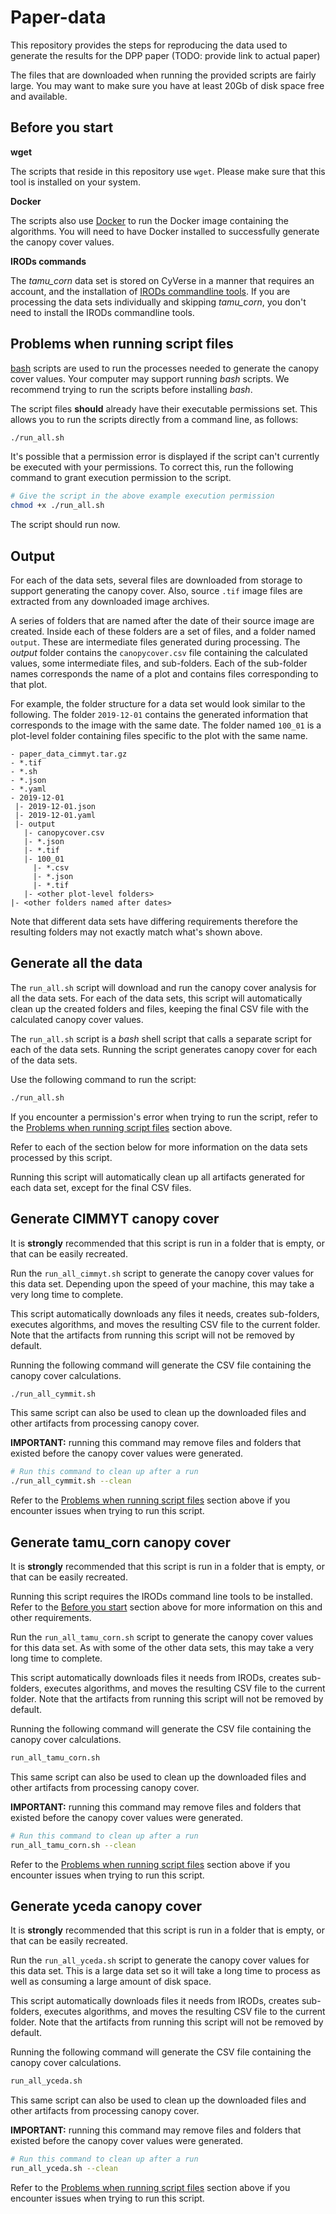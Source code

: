 # Paper-data

This repository provides the steps for reproducing the data used to generate the results for the DPP paper (TODO: provide link to actual paper)

The files that are downloaded when running the provided scripts are fairly large.
You may want to make sure you have at least 20Gb of disk space free and available.

## Before you start

**wget**

The scripts that reside in this repository use `wget`.
Please make sure that this tool is installed on your system.

**Docker**

The scripts also use [Docker](https://www.docker.com/products/docker-desktop) to run the Docker image containing the algorithms.
You will need to have Docker installed to successfully generate the canopy cover values.

**IRODs commands**

The *tamu_corn* data set is stored on CyVerse in a manner that requires an account, and the installation of [IRODs commandline tools](https://learning.cyverse.org/projects/data_store_guide/en/latest/step2.html).
If you are processing the data sets individually and skipping *tamu_corn*, you don't need to install the IRODs commandline tools.

## Problems when running script files <a href="bash_problems">

[bash](https://www.gnu.org/software/bash/) scripts are used to run the processes needed to generate the canopy cover values.
Your computer may support running *bash* scripts.
We recommend trying to run the scripts before installing *bash*.

The script files **should** already have their executable permissions set.
This allows you to run the scripts directly from a command line, as follows:
```bash
./run_all.sh
```

It's possible that a permission error is displayed if the script can't currently be executed with your permissions.
To correct this, run the following command to grant execution permission to the script.
```bash
# Give the script in the above example execution permission
chmod +x ./run_all.sh
```

The script should run now.

## Output

For each of the data sets, several files are downloaded from storage to support generating the canopy cover.
Also, source `.tif` image files are extracted from any downloaded image archives.

A series of folders that are named after the date of their source image are created.
Inside each of these folders are a set of files, and a folder named `output`.
These are intermediate files generated during processing.
The *output* folder contains the `canopycover.csv` file containing the calculated values, some intermediate files, and sub-folders.
Each of the sub-folder names corresponds the name of a plot and contains files corresponding to that plot.

For example, the folder structure for a data set would look similar to the following.
The folder `2019-12-01` contains the generated information that corresponds to the image with the same date.
The folder named `100_01` is a plot-level folder containing files specific to the plot with the same name.
```text
- paper_data_cimmyt.tar.gz
- *.tif
- *.sh
- *.json
- *.yaml
- 2019-12-01
 |- 2019-12-01.json
 |- 2019-12-01.yaml
 |- output
   |- canopycover.csv
   |- *.json
   |- *.tif
   |- 100_01
     |- *.csv
     |- *.json
     |- *.tif
   |- <other plot-level folders>
|- <other folders named after dates>
```

Note that different data sets have differing requirements therefore the resulting folders may not exactly match what's shown above.

## Generate all the data

The `run_all.sh` script will download and run the canopy cover analysis for all the data sets.
For each of the data sets, this script will automatically clean up the created folders and files, keeping the final CSV file with the calculated canopy cover values.

The `run_all.sh` script is a *bash* shell script that calls a separate script for each of the data sets.
Running the script generates canopy cover for each of the data sets.

Use the following command to run the script:
```bash
./run_all.sh
```

If you encounter a permission's error when trying to run the script, refer to the [Problems when running script files](#bash_problems) section above.

Refer to each of the section below for more information on the data sets processed by this script.

Running this script will automatically clean up all artifacts generated for each data set, except for the final CSV files.

## Generate CIMMYT canopy cover

It is **strongly** recommended that this script is run in a folder that is empty, or that can be easily recreated.

Run the `run_all_cimmyt.sh` script to generate the canopy cover values for this data set.
Depending upon the speed of your machine, this may take a very long time to complete.

This script automatically downloads any files it needs, creates sub-folders, executes algorithms, and moves the resulting CSV file to the current folder.
Note that the artifacts from running this script will not be removed by default.

Running the following command will generate the CSV file containing the canopy cover calculations.
```bash
./run_all_cymmit.sh
```

This same script can also be used to clean up the downloaded files and other artifacts from processing canopy cover.

**IMPORTANT:** running this command may remove files and folders that existed before the canopy cover values were generated.
```bash
# Run this command to clean up after a run
./run_all_cymmit.sh --clean 
```

Refer to the [Problems when running script files](#bash_problems) section above if you encounter issues when trying to run this script.

## Generate tamu_corn canopy cover

It is **strongly** recommended that this script is run in a folder that is empty, or that can be easily recreated.

Running this script requires the IRODs command line tools to be installed.
Refer to the [Before you start](#before_you_start) section above for more information on this and other requirements.

Run the `run_all_tamu_corn.sh` script to generate the canopy cover values for this data set.
As with some of the other data sets, this may take a very long time to complete.

This script automatically downloads files it needs from IRODs, creates sub-folders, executes algorithms, and moves the resulting CSV file to the current folder.
Note that the artifacts from running this script will not be removed by default.

Running the following command will generate the CSV file containing the canopy cover calculations.
```bash
run_all_tamu_corn.sh
```

This same script can also be used to clean up the downloaded files and other artifacts from processing canopy cover.

**IMPORTANT:** running this command may remove files and folders that existed before the canopy cover values were generated.
```bash
# Run this command to clean up after a run
run_all_tamu_corn.sh --clean 
```

Refer to the [Problems when running script files](#bash_problems) section above if you encounter issues when trying to run this script.


## Generate yceda canopy cover

It is **strongly** recommended that this script is run in a folder that is empty, or that can be easily recreated.

Run the `run_all_yceda.sh` script to generate the canopy cover values for this data set.
This is a large data set so it will take a long time to process as well as consuming a large amount of disk space.

This script automatically downloads files it needs from IRODs, creates sub-folders, executes algorithms, and moves the resulting CSV file to the current folder.
Note that the artifacts from running this script will not be removed by default.

Running the following command will generate the CSV file containing the canopy cover calculations.
```bash
run_all_yceda.sh
```

This same script can also be used to clean up the downloaded files and other artifacts from processing canopy cover.

**IMPORTANT:** running this command may remove files and folders that existed before the canopy cover values were generated.
```bash
# Run this command to clean up after a run
run_all_yceda.sh --clean 
```

Refer to the [Problems when running script files](#bash_problems) section above if you encounter issues when trying to run this script.

